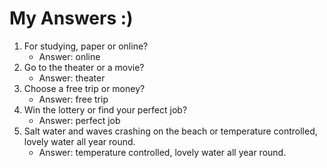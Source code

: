 # My Answers :)
1.  For studying, paper or online?
    - Answer: online
2. Go to the theater or a movie?
    - Answer: theater
3. Choose a free trip or money?
    - Answer: free trip
4. Win the lottery or find your perfect job?
    - Answer: perfect job
5. Salt water and waves crashing on the beach or temperature controlled, lovely water all year round.
    - Answer: temperature controlled, lovely water all year round.
